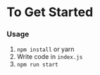 # To Get Started

### Usage

1. `npm install` or yarn
2. Write code in `index.js`
3. `npm run start`
